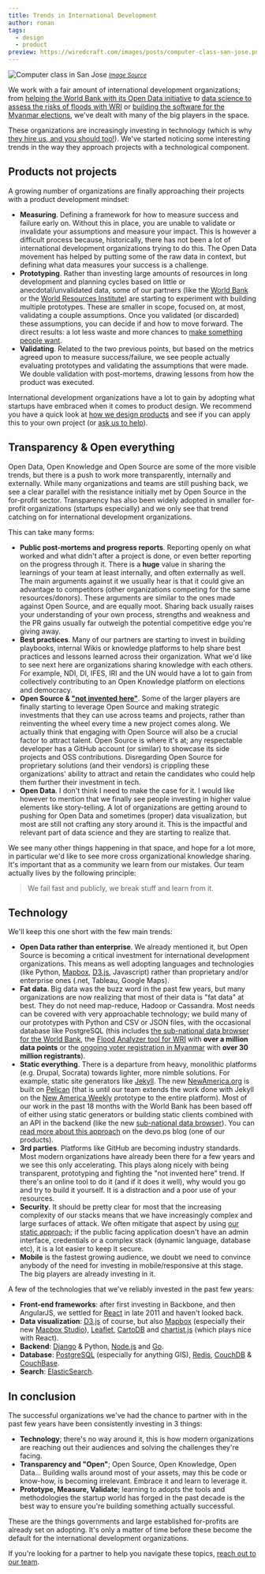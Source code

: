 ```yaml
---
title: Trends in International Development
author: ronan
tags:
  - design
  - product
preview: https://wiredcraft.com/images/posts/computer-class-san-jose.png
---
```


![Computer class in San Jose](https://wiredcraft.com/images/posts/computer-class-san-jose.png)
*<small>[Image Source](https://www.flickr.com/photos/worldbank/4725033296/in/photolist-8cx2Mj-8rMqoS-eUGYaU-cvL2c7-nev36D-cbLMj1-dnyXjb-eUtLoM-8zBWjs-2HGi9t-fgNu7E-bzJ9Fu-eUF7mE-d1w7Rd-cvL28d-cvL25G-8zxuj4-8zAC21-8rJjyv-8zAEaj-8zEdBo-8zxupk-8zAgMC-8zAmKy-8rMq8A-8LcZuo-8rMqkU-8zBRwm-8zEduf-8zAgUq-fgNu33-8zEd6f-8zEdjo-8zEdNd-8zBWuN-8zB4VX-8zEdFm-8La3ZT-8zEdqb-cWJGKE-8zBpPq-8zBS47-8zBRob-8zBNUq-8zBRNW-8zyEme-8zyhuD-8zyHbP-8zBNCE-8zyfHF/)</small>*

We work with a fair amount of international development organizations; from [helping the World Bank with its Open Data initiative](/blog/bringing-the-world-bank-data-to-sub-national-levels/) to [data science to assess the risks of floods with WRI](/blog/a-look-at-texas-flooding/) or [building the software for the Myanmar elections](https://wiredcraft.com/blog/myanmar-township-voter-registration-pilot/), we've dealt with many of the big players in the space.

These organizations are increasingly investing in technology (which is why [they hire us, and you should too!](https://wiredcraft.typeform.com/to/GG4GQz)). We've started noticing some interesting trends in the way they approach projects with a technological component.

<!-- more -->

## Products not projects

A growing number of organizations are finally approaching their projects with a product development mindset:

- **Measuring**. Defining a framework for how to measure success and failure early on. Without this in place, you are unable to validate or invalidate your assumptions and measure your impact. This is however a difficult process because, historically, there has not been a lot of international development organizations trying to do this. The Open Data movement has helped by putting some of the raw data in context, but defining what data measures your success is a challenge.
- **Prototyping**. Rather than investing large amounts of resources in long development and planning cycles based on little or anecdotal/unvalidated data, some of our partners (like the [World Bank](http://worldbank.org) or the [World Resources Institute](http://wri.org)) are starting to experiment with building multiple prototypes. These are smaller in scope, focused on, at most, validating a couple assumptions. Once you validated (or discarded) these assumptions, you can decide if and how to move forward. The direct results: a lot less waste and more chances to [make something people want](http://www.paulgraham.com/start.html).
- **Validating**. Related to the two previous points, but based on the metrics agreed upon to measure success/failure, we see people actually evaluating prototypes and validating the assumptions that were made. We double validation with post-mortems, drawing lessons from how the product was executed.

International development organizations have a lot to gain by adopting what startups have embraced when it comes to product design. We recommend you have a quick look at [how we design products](https://wiredcraft.com/blog/how-we-design-products/) and see if you can apply this to your own project (or [ask us to help](https://wiredcraft.typeform.com/to/GG4GQz)).

## Transparency & Open everything

Open Data, Open Knowledge and Open Source are some of the more visible trends, but there is a push to work more transparently, internally and externally. While many organizations and teams are still pushing back, we see a clear parallel with the resistance initially met by Open Source in the for-profit sector. Transparency has also been widely adopted in smaller for-profit organizations (startups especially) and we only see that trend catching on for international development organizations.

This can take many forms:

* **Public post-mortems and progress reports**. Reporting openly on what worked and what didn't after a project is done, or even better reporting on the progress through it. There is a **huge** value in sharing the learnings of your team at least internally, and often externally as well. The main arguments against it we usually hear is that it could give an advantage to competitors (other organizations competing for the same resources/donors). These arguments are similar to the ones made against Open Source, and are equally moot. Sharing back usually raises your understanding of your own process, strengths and weakness and the PR gains usually far outweigh the potential competitive edge you're giving away.
* **Best practices**. Many of our partners are starting to invest in building playbooks, internal Wikis or knowledge platforms to help share best practices and lessons learned across their organization. What we'd like to see next here are organizations sharing knowledge with each others. For example, NDI, DI, IFES, IRI and the UN would have a lot to gain from collectively contributing to an Open Knowledge platform on elections and democracy.
* **Open Source & ["not invented here"](http://en.wikipedia.org/wiki/Not_invented_here)**. Some of the larger players are finally starting to leverage Open Source and making strategic investments that they can use across teams and projects, rather than reinventing the wheel every time a new project comes along. We actually think that engaging with Open Source will also be a crucial factor to attract talent. Open Source is where it's at; any respectable developer has a GitHub account (or similar) to showcase its side projects and OSS contributions. Disregarding Open Source for proprietary solutions (and their vendors) is crippling these organizations' ability to attract and retain the candidates who could help them further their investment in tech.
* **Open Data**. I don't think I need to make the case for it. I would like however to mention that we finally see people investing in higher value elements like story-telling. A lot of organizations are getting around to pushing for Open Data and sometimes (proper) data visualization, but most are still not crafting any story around it. This is the impactful and relevant part of data science and they are starting to realize that.

We see many other things happening in that space, and hope for a lot more, in particular we'd like to see more cross organizational knowledge sharing. It's important that as a community we learn from our mistakes. Our team actually lives by the following principle:

> We fail fast and publicly, we break stuff and learn from it.

## Technology

We'll keep this one short with the few main trends:

- **Open Data rather than enterprise**. We already mentioned it, but Open Source is becoming a critical investment for international development organizations. This means as well adopting languages and technologies (like Python, [Mapbox](http://mapbox.com), [D3.js](http://d3js.org), Javascript) rather than proprietary and/or enterprise ones (.net, Tableau, Google Maps).
- **Fat data**. Big data was the buzz word in the past few years, but many organizations are now realizing that most of their data is "fat data" at best. They do not need map-reduce, Hadoop or Cassandra. Most needs can be covered with very approachable technology; we build many of our prototypes with Python and CSV or JSON files, with the occasional database like PostgreSQL (this includes [the sub-national data browser for the World Bank](/blog/bringing-the-world-bank-data-to-sub-national-levels/), the [Flood Analyzer tool for WRI](/work/the-aqueduct-global-flood-analyzer-tool/) with **over a million data points** or the [ongoing voter registration in Myanmar](https://wiredcraft.com/blog/myanmar-township-voter-registration-pilot/) with **over 30 million registrants**).
- **Static everything**. There is a departure from heavy, monolithic platforms (e.g. Drupal, Socrata) towards lighter, more nimble solutions. For example, static site generators like [Jekyll](http://jekyllrb.com). The new [NewAmerica.org](http://www.newamerica.org) is built on [Pelican](http://www.getpelican.com/) (that is until our team extends the work done with Jekyll on the [New America Weekly](http://weekly.newamerica.org) prototype to the entire platform). Most of our work in the past 18 months with the World Bank has been based off of either using static generators or building static clients combined with an API in the backend (like the new [sub-national data browser](/blog/bringing-the-world-bank-data-to-sub-national-levels/)). You can [read more about this approach](http://devo.ps/blog/farewell-to-regular-web-development-approaches/) on the devo.ps blog (one of our products).
- **3rd parties**. Platforms like GitHub are becoming industry standards. Most modern organizations have already been there for a few years and we see this only accelerating. This plays along nicely with being transparent, prototyping and fighting the "not invented here" trend. If there's an online tool to do it (and if it does it well), why would you go and try to build it yourself. It is a distraction and a poor use of your resources.
- **Security**. It should be pretty clear for most that the increasing complexity of our stacks means that we have increasingly complex and large surfaces of attack. We often mitigate that aspect by using [our static approach](http://devo.ps/blog/farewell-to-regular-web-development-approaches); if the public facing application doesn't have an admin interface, credentials or a complex stack (dynamic language, database etc), it is a lot easier to keep it secure.
- **Mobile** is the fastest growing audience, we doubt we need to convince anybody of the need for investing in mobile/responsive at this stage. The big players are already investing in it.

A few of the technologies that we've reliably invested in the past few years:

- **Front-end frameworks**: after first investing in Backbone, and then AngularJS, we settled for [React](http://facebook.github.io/react/) in late 2011 and haven't looked back.
- **Data visualization**: [D3.js](http://d3js.org) of course, but also [Mapbox](http://mapbox.com) (especially their new [Mapbox Studio](https://www.mapbox.com/mapbox-studio/)), [Leaflet](http://leafletjs.com), [CartoDB](http://cartodb.com) and [chartist.js](http://gionkunz.github.io/chartist-js/) (which plays nice with React).
- **Backend**: [Django](https://www.djangoproject.com/) & Python, [Node.js](https://nodejs.org/en/) and [Go](https://golang.org/).
- **Database**: [PostgreSQL](http://www.postgresql.org/) (especially for anything GIS), [Redis](http://redis.io), [CouchDB](http://couchdb.apache.org) & [CouchBase](http://www.couchbase.com).
- **Search**: [ElasticSearch](https://www.elastic.co/products/elasticsearch).

## In conclusion

The successful organizations we've had the chance to partner with in the past few years have been consistently investing in 3 things:

- **Technology**; there's no way around it, this is how modern organizations are reaching out their audiences and solving the challenges they're facing.
- **Transparency and "Open"**; Open Source, Open Knowledge, Open Data... Building walls around most of your assets, may this be code or know-how, is becoming irrelevant. Embrace it and learn to leverage it.
- **Prototype, Measure, Validate**; learning to adopts the tools and methodologies the startup world has forged in the past decade is the best way to ensure you're building something actually successful.

These are the things governments and large established for-profits are already set on adopting. It's only a matter of time before these become the default for the international development organizations.

If you're looking for a partner to help you navigate these topics, [reach out to our team](https://wiredcraft.typeform.com/to/GG4GQz).
